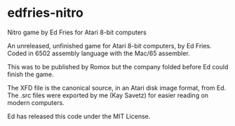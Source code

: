 # edfries-nitro
Nitro game by Ed Fries for Atari 8-bit computers

An unreleased, unfinished game for Atari 8-bit computers, by Ed Fries. Coded in 6502 assembly language with the Mac/65 assembler. 

This was to be published by Romox but the company folded before Ed could finish the game.

The XFD file is the canonical source, in an Atari disk image format, from Ed. The .src files were exported by me (Kay Savetz) for easier reading on modern computers.

Ed has released this code under the MIT License. 
